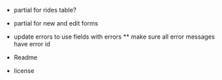 - partial for rides table?
- partial for new and edit forms

- update errors to use fields with errors
** make sure all error messages have error id

- Readme
- license

